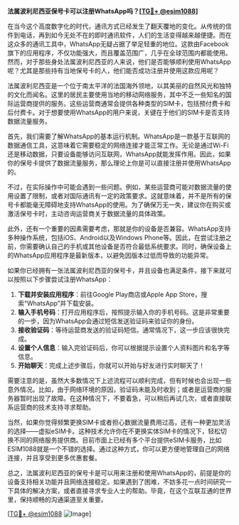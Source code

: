**法属波利尼西亚保号卡可以注册WhatsApp吗？[[TG💪+ @esim1088](https://t.me/s/esim1088)]**

在当今这个高度数字化的时代，通讯方式已经发生了翻天覆地的变化。从传统的信件到电话，再到如今无处不在的即时通讯软件，人们的生活变得越来越便捷。而在这众多的通讯工具中，WhatsApp无疑占据了举足轻重的地位。这款由Facebook旗下的应用程序，不仅功能强大，而且覆盖范围广，几乎在全球范围内都能使用。然而，对于那些身处法属波利尼西亚的人来说，他们是否能够顺利使用WhatsApp呢？尤其是那些持有当地保号卡的人，他们能否成功注册并使用这款应用呢？

法属波利尼西亚是一个位于南太平洋的法国海外领地，以其美丽的自然风光和独特的文化而闻名。这里的居民主要使用当地的移动网络服务，其中不乏一些知名的国际运营商提供的服务。这些运营商通常会提供各种类型的SIM卡，包括预付费卡和后付费卡。对于想要使用WhatsApp的用户来说，关键在于他们的SIM卡是否支持数据流量服务。

首先，我们需要了解WhatsApp的基本运行机制。WhatsApp是一款基于互联网的数据通信工具，这意味着它需要稳定的网络连接才能正常工作。无论是通过Wi-Fi还是移动数据，只要设备能够访问互联网，WhatsApp就能发挥作用。因此，如果你的保号卡提供了数据流量服务，那么理论上你是可以直接注册并使用WhatsApp的。

不过，在实际操作中可能会遇到一些问题。例如，某些运营商可能对数据流量的使用设置了限制，或者对国际通讯有一定的政策要求。这就意味着，并不是所有的保号卡都能毫无障碍地支持WhatsApp的使用。为了确保万无一失，建议你在购买或激活保号卡时，主动咨询运营商关于数据流量的具体政策。

此外，还有一个重要的因素需要考虑，那就是你的设备是否兼容。WhatsApp支持多种操作系统，包括iOS、Android以及Windows Phone等。因此，在尝试注册之前，你需要确认自己的手机或其他设备是否符合最低系统要求。同时，确保设备上的WhatsApp应用程序是最新版本，以避免因版本过低而导致的功能异常。

如果你已经拥有一张法属波利尼西亚的保号卡，并且设备也满足条件，接下来就可以按照以下步骤尝试注册WhatsApp：

1. **下载并安装应用程序**：前往Google Play商店或Apple App Store，搜索“WhatsApp”并下载安装。
2. **输入手机号码**：打开应用程序后，按照提示输入你的手机号码。这是非常重要的一步，因为WhatsApp会通过短信发送验证码来验证你的身份。
3. **接收验证码**：等待运营商发送的验证码短信。通常情况下，这一步应该很快完成。
4. **设置个人信息**：输入完验证码后，你可以根据提示设置个人资料图片和名字等信息。
5. **开始聊天**：完成上述步骤后，你就可以开始与好友进行实时聊天了！

需要注意的是，虽然大多数情况下上述流程可以顺利完成，但有时候也会出现一些意外情况。比如，由于网络环境的原因，验证码未能及时收到；或者是运营商的服务器暂时出现了故障。在这种情况下，不要着急，可以稍后再试几次，或者直接联系运营商的技术支持寻求帮助。

当然，如果你觉得频繁更换SIM卡或者担心数据流量费用过高，还有一种更加灵活的选择——虚拟eSIM卡。这种技术允许你在不更换实体SIM卡的情况下，轻松切换不同的网络服务提供商。目前市面上已经有多个平台提供eSIM卡服务，比如ESIM1088就是一个不错的选择。通过这种方式，你可以更方便地管理自己的网络连接，并且享受到更多优惠套餐。

总之，法属波利尼西亚的保号卡是可以用来注册和使用WhatsApp的，前提是你的设备支持相关功能并且网络连接稳定。如果遇到了困难，不妨多花一点时间研究一下具体的解决方案，或者直接寻求专业人士的帮助。毕竟，在这个互联互通的世界里，保持顺畅的沟通渠道至关重要。

[[TG💪+ @esim1088](https://t.me/s/esim1088) ![Image](https://i.postimg.cc/4NQfJmqS/Snipaste-2025-05-13-00-14-12.png)]